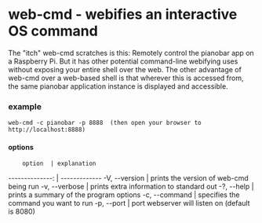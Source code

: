 # web-cmd - webifies an interactive OS command

The "itch" web-cmd scratches is this: Remotely control the pianobar app on a Raspberry Pi.  But it has other potential command-line webifying uses without exposing your entire shell over the web.  The other advantage of web-cmd over a web-based shell is that wherever this is accessed from, the same pianobar application instance is displayed and accessible. 

### example
	web-cmd -c pianobar -p 8888  (then open your browser to http://localhost:8888)

#### options
        option  | explanation
--------------: | -------------
  -V, --version | prints the version of web-cmd being run
  -v, --verbose | prints extra information to standard out
  -?, --help    | prints a summary of the program options
  -c, --command | specifies the command you want to run
  -p, --port    | port webserver will listen on (default is 8080)


